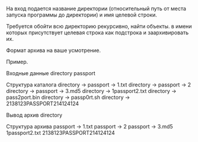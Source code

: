 На вход подается название директории (относительный путь от места запуска программы до директории) и имя целевой строки. 

Требуется обойти всю директорию рекурсивно, найти объекты. в имени которых присутствует целевая строка как подстрока и заархивировать их.

Формат архива на ваше усмотрение.

Пример.

Входные данные
directory passport

Структура каталога
directory -> passport -> 1.txt
directory -> passport -> 2
directory -> passport -> 3.md5
directory -> 1passport2.txt
directory -> pass2port.bin
directory -> passp0rt.sh
directory -> 2138123PASSPORT214124124

Вывод
архив directory

Структура архива
passport -> 1.txt
passport -> 2
passport -> 3.md5
1passport2.txt
2138123PASSPORT214124124
